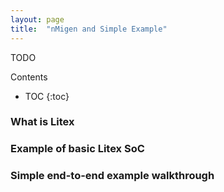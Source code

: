 ```yaml
---
layout: page
title:  "nMigen and Simple Example"
---
```


TODO

<div id="toc_container" markdown="1">
<p class="toc_title">Contents</p>

* TOC
{:toc}
</div>

### What is Litex
### Example of basic Litex SoC
### Simple end-to-end example walkthrough
